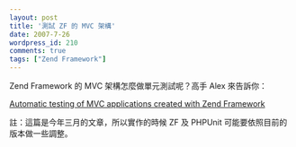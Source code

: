 ```yaml
---
layout: post
title: '測試 ZF 的 MVC 架構'
date: 2007-7-26
wordpress_id: 210
comments: true
tags: ["Zend Framework"]
---
```


Zend Framework 的 MVC 架構怎麼做單元測試呢？高手 Alex 來告訴你：

[Automatic testing of MVC applications created with Zend Framework](http://www.alexatnet.com/node/12)

註：這篇是今年三月的文章，所以實作的時候 ZF 及 PHPUnit 可能要依照目前的版本做一些調整。
